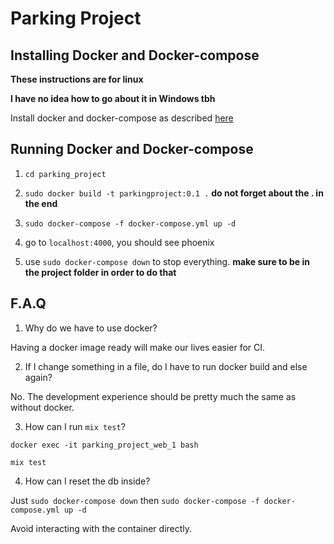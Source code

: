 # Parking Project

## Installing Docker and Docker-compose

**These instructions are for linux**

**I have no idea how to go about it in Windows tbh**

Install docker and docker-compose as described [here](https://github.com/brurucy/parking_project/blob/master/Installing_docker.md)

## Running Docker and Docker-compose

1. `cd parking_project`

2. `sudo docker build -t parkingproject:0.1 .` **do not forget about the . in the end**

3. `sudo docker-compose -f docker-compose.yml up -d`

4. go to `localhost:4000`, you should see phoenix

5. use `sudo docker-compose down` to stop everything. **make sure to be in the project folder in order to do that**

## F.A.Q

1. Why do we have to use docker?

Having a docker image ready will make our lives easier for CI.

2. If I change something in a file, do I have to run docker build and else again?

No. The development experience should be pretty much the same as without docker.

3. How can I run `mix test`?

`docker exec -it parking_project_web_1 bash`

`mix test`

4. How can I reset the db inside?

Just `sudo docker-compose down` then `sudo docker-compose -f docker-compose.yml up -d`

Avoid interacting with the container directly.